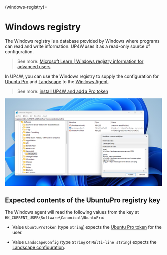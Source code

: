 (windows-registry)=
# Windows registry

The Windows registry is a database provided by Windows where programs can read and write information. UP4W uses it as a read-only source of configuration.
> See more:
[Microsoft Learn | Windows registry information for advanced users](https://learn.microsoft.com/en-us/troubleshoot/windows-server/performance/windows-registry-advanced-users)

In UP4W, you can use the Windows registry to supply the configuration for [Ubuntu Pro](ref::ubuntu-pro) and [Landscape](ref::landscape) to the [Windows Agent](ref::up4w-windows-agent).

> See more: [install UP4W and add a Pro token](howto::config-up4w)

![Screenshot of the Windows registry showing how to edit the Landscape configuration for Ubuntu Pro for WSL](./assets/windows-registry.png)

## Expected contents of the UbuntuPro registry key

The Windows agent will read the following values from the key at `HK_CURRENT_USER\Software\Canonical\UbuntuPro`:

- Value `UbuntuProToken` (type `String`) expects the [Ubuntu Pro token](ref::ubuntu-pro-token) for the user.

- Value `LandscapeConfig` (type `String` or `Multi-line string`) expects the [Landscape configuration](ref::landscape-config).
